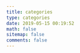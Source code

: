 ```yaml
---
title: categories
type: categories
date: 2019-05-15 00:19:52
math: false
sitemap: false
comments: false
---
```

